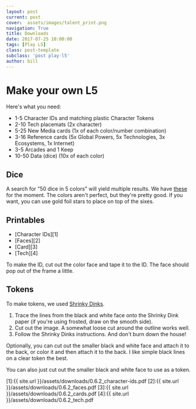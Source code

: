 ```yaml
---
layout: post
current: post
cover:  assets/images/talent_print.png
navigation: True
title: Downloads
date: 2017-07-25 10:00:00
tags: [Play L5]
class: post-template
subclass: 'post play-l5'
author: bill
---
```


# Make your own L5

Here's what you need:

* 1-5 Character IDs and matching plastic Character Tokens
* 2-10 Tech placemats (2x character)
* 5-25 New Media cards (1x of each color/number combination)
* 3-16 Reference cards (5x Global Powers, 5x Technologies, 3x Ecosystems, 1x Internet)
* 3-5 Arcades and 1 Keep
* 10-50 Data (dice) (10x of each color)


## Dice

A search for "50 dice in 5 colors" will yield multiple results. We have [these](https://www.amazon.com/dp/B076HQMDDV/ref=asc_df_B076HQMDDV5451365) for the moment. The colors aren't perfect, but they're pretty good. If you want, you can use gold foil stars to place on top of the sixes.

## Printables

* [Character IDs][1]
* [Faces][2]
* [Card][3]
* [Tech][4]

To make the ID, cut out the color face and tape it to the ID. The face should pop out of the frame a little.

## Tokens

To make tokens, we used [Shrinky Dinks](https://www.amazon.com/Shrinky-Dinks-Creative-Sheets-Frosted/dp/B00Z0P39SK).

1. Trace the lines from the black and white face onto the Shrinky Dink paper (if you're using frosted, draw on the smooth side).
2. Cut out the image. A somewhat loose cut around the outline works well.
3. Follow the Shrinky Dinks instructions. And don't burn down the house!

Optionally, you can cut out the smaller black and white face and attach it to the back, or color it and then attach it to the back. I like simple black lines on a clear token the best.

You can also just cut out the smaller black and white face to use as a token.

[1]:{{ site.url }}/assets/downloads/0.6.2_character-ids.pdf
[2]:{{ site.url }}/assets/downloads/0.6.2_faces.pdf
[3]:{{ site.url }}/assets/downloads/0.6.2_cards.pdf
[4]:{{ site.url }}/assets/downloads/0.6.2_tech.pdf
